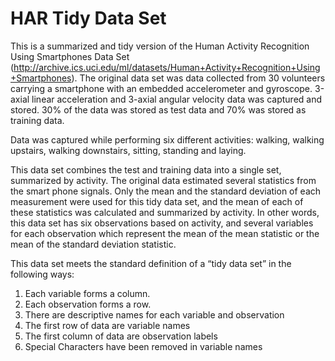 HAR Tidy Data Set
===============

This is a summarized and tidy version of the Human Activity Recognition Using Smartphones Data Set (http://archive.ics.uci.edu/ml/datasets/Human+Activity+Recognition+Using+Smartphones). The original data set was data collected from 30 volunteers carrying a smartphone with an embedded accelerometer and gyroscope.  3-axial linear acceleration and 3-axial angular velocity data was captured and stored. 30% of the data was stored as test data and 70% was stored as training data.

Data was captured while performing six different activities: walking, walking upstairs, walking downstairs, sitting, standing and laying.

This data set combines the test and training data into a single set, summarized by activity. The original data estimated several statistics from the smart phone signals. Only the mean and the standard deviation of each measurement were used for this tidy data set, and the mean of each of these statistics was calculated and summarized by activity. In other words, this data set has six observations based on activity, and several variables for each observation which represent the mean of the mean statistic or the mean of the standard deviation statistic.

This data set meets the standard definition of a “tidy data set” in the following ways:
1. Each variable forms a column.
2. Each observation forms a row.
3. There are descriptive names for each variable and observation
4. The first row of data are variable names
5. The first column of data are observation labels
6. Special Characters have been removed in variable names
